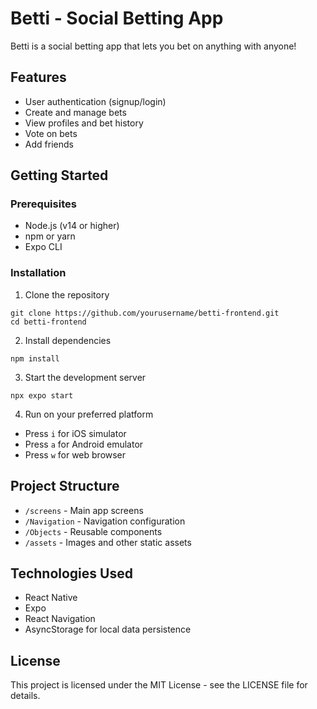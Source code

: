 # Betti - Social Betting App

Betti is a social betting app that lets you bet on anything with anyone!

## Features

- User authentication (signup/login)
- Create and manage bets
- View profiles and bet history
- Vote on bets
- Add friends

## Getting Started

### Prerequisites

- Node.js (v14 or higher)
- npm or yarn
- Expo CLI

### Installation

1. Clone the repository

```
git clone https://github.com/yourusername/betti-frontend.git
cd betti-frontend
```

2. Install dependencies

```
npm install
```

3. Start the development server

```
npx expo start
```

4. Run on your preferred platform

- Press `i` for iOS simulator
- Press `a` for Android emulator
- Press `w` for web browser

## Project Structure

- `/screens` - Main app screens
- `/Navigation` - Navigation configuration
- `/Objects` - Reusable components
- `/assets` - Images and other static assets

## Technologies Used

- React Native
- Expo
- React Navigation
- AsyncStorage for local data persistence

## License

This project is licensed under the MIT License - see the LICENSE file for details.
